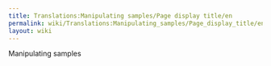 ```yaml
---
title: Translations:Manipulating samples/Page display title/en
permalink: wiki/Translations:Manipulating_samples/Page_display_title/en/
layout: wiki
---
```


Manipulating samples
